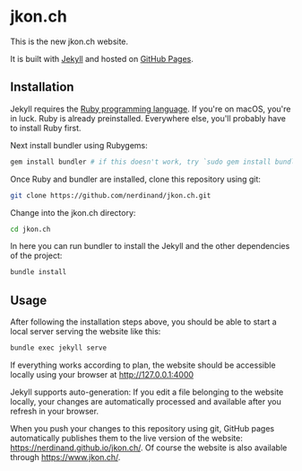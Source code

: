 # jkon.ch

This is the new jkon.ch website.

It is built with [Jekyll](https://jekyllrb.com/) and hosted on [GitHub Pages](https://pages.github.com/).

## Installation

Jekyll requires the [Ruby programming language](https://www.ruby-lang.org/). If you're on macOS, you're in luck. Ruby is already preinstalled. Everywhere else, you'll probably have to install Ruby first.

Next install bundler using Rubygems:

```bash
gem install bundler # if this doesn't work, try `sudo gem install bundler`
```

Once Ruby and bundler are installed, clone this repository using git:

```bash
git clone https://github.com/nerdinand/jkon.ch.git
```

Change into the jkon.ch directory:

```bash
cd jkon.ch
```

In here you can run bundler to install the Jekyll and the other dependencies of the project:

```bash
bundle install
```

## Usage

After following the installation steps above, you should be able to start a local server serving the website like this:

```bash
bundle exec jekyll serve
```

If everything works according to plan, the website should be accessible locally using your browser at http://127.0.0.1:4000

Jekyll supports auto-generation: If you edit a file belonging to the website locally, your changes are automatically processed and available after you refresh in your browser.

When you push your changes to this repository using git, GitHub pages automatically publishes them to the live version of the website: https://nerdinand.github.io/jkon.ch/. Of course the website is also available through https://www.jkon.ch/.
